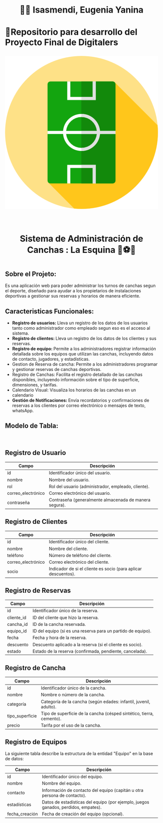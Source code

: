 <h1 align="center"> 👩‍💻 Isasmendi, Eugenia Yanina <h1>
<p>📁Repositorio para desarrollo del Proyecto Final de Digitalers</p>
<div align="center">
  <a href="https://github.com/isasmendi"><img src="img/icons-sport.png"></a>
</div>
<br>
<h1 align="center"> Sistema de Administración de Canchas : La Esquina 🥅⚽🦶 <h1>
<h2>Sobre el Projeto:</h2>
Es una aplicación web para poder administrar los turnos de canchas segun el deporte, diseñado para ayudar a los propietarios de instalaciones deportivas a gestionar sus reservas y horarios de manera eficiente.
<h2>Caracteristicas Funcionales:</h2>
<ul>
  <li><b>Registro de usuarios: </b> Lleva un registro de los datos de los usuarios tanto como administrador como empleado segun eso es el acceso al sistema.</li>

  <li><b>Registro de clientes: </b> Lleva un registro de los datos de los clientes y sus reservas.</li>

  <li><b>Registro de equipo: </b>Permite a los administradores registrar información detallada sobre los equipos que utilizan las canchas, incluyendo datos de contacto, jugadores, y estadísticas.</li>

  <li>Gestion de Reserva de cancha: </b>Permite a los administradores programar y gestionar reservas de canchas deportivas. </li>

  <li>Registro de Canchas: </b>Facilita el registro detallado de las canchas disponibles, incluyendo información sobre el tipo de superficie, dimensiones, y tarifas. </li>

  <li>Calendario Visual: </b> Visualiza los horarios de las canchas en un calendario</li>
  
  <li><b> Gestión de Notificaciones: </b> Envía recordatorios y confirmaciones de reservas a los clientes por correo electrónico o mensajes de texto, whatsApp.</li>
</ul>
<h2>Modelo de Tabla:</h2>
<br>

## Registro de Usuario
| Campo            | Descripción                                               |
|------------------|-----------------------------------------------------------|
| id               | Identificador único del usuario.                         |
| nombre           | Nombre del usuario.                                       |
| rol              | Rol del usuario (administrador, empleado, cliente).      |
| correo_electrónico | Correo electrónico del usuario.                        |
| contraseña       | Contraseña (generalmente almacenada de manera segura).   |

## Registro de Clientes
| Campo            | Descripción                                               |
|------------------|-----------------------------------------------------------|
| id               | Identificador único del cliente.                         |
| nombre           | Nombre del cliente.                                       |
| teléfono          | Número de teléfono del cliente.                           |
| correo_electrónico | Correo electrónico del cliente.                        |
| socio            | Indicador de si el cliente es socio (para aplicar descuentos). |

## Registro de Reservas
| Campo            | Descripción                                               |
|------------------|-----------------------------------------------------------|
| id               | Identificador único de la reserva.                       |
| cliente_id       | ID del cliente que hizo la reserva.                       |
| cancha_id        | ID de la cancha reservada.                                 |
| equipo_id        | ID del equipo (si es una reserva para un partido de equipo). |
| fecha            | Fecha y hora de la reserva.                               |
| descuento        | Descuento aplicado a la reserva (si el cliente es socio). |
| estado           | Estado de la reserva (confirmada, pendiente, cancelada).  |

## Registro de Cancha
| Campo            | Descripción                                               |
|------------------|-----------------------------------------------------------|
| id               | Identificador único de la cancha.                        |
| nombre           | Nombre o número de la cancha.                             |
| categoría        | Categoría de la cancha (según edades: infantil, juvenil, adulto). |
| tipo_superficie  | Tipo de superficie de la cancha (césped sintético, tierra, cemento). |
| precio           | Tarifa por el uso de la cancha.                           |

## Registro de Equipos

La siguiente tabla describe la estructura de la entidad "Equipo" en la base de datos:

| Campo            | Descripción                                             |
|------------------|---------------------------------------------------------|
| id               | Identificador único del equipo.                        |
| nombre           | Nombre del equipo.                                      |
| contacto          | Información de contacto del equipo (capitán u otra persona de contacto). |
| estadísticas      | Datos de estadísticas del equipo (por ejemplo, juegos ganados, perdidos, empates). |
| fecha_creación    | Fecha de creación del equipo (opcional). |